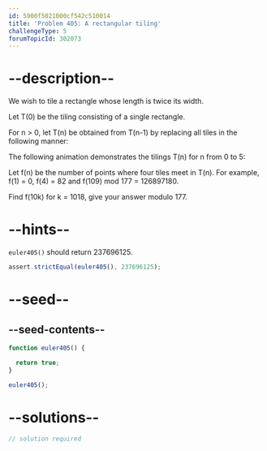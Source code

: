 ```yaml
---
id: 5900f5021000cf542c510014
title: 'Problem 405: A rectangular tiling'
challengeType: 5
forumTopicId: 302073
---
```


# --description--

We wish to tile a rectangle whose length is twice its width.

Let T(0) be the tiling consisting of a single rectangle.

For n > 0, let T(n) be obtained from T(n-1) by replacing all tiles in the following manner:

The following animation demonstrates the tilings T(n) for n from 0 to 5:

Let f(n) be the number of points where four tiles meet in T(n). For example, f(1) = 0, f(4) = 82 and f(109) mod 177 = 126897180.

Find f(10k) for k = 1018, give your answer modulo 177.

# --hints--

`euler405()` should return 237696125.

```js
assert.strictEqual(euler405(), 237696125);
```

# --seed--

## --seed-contents--

```js
function euler405() {

  return true;
}

euler405();
```

# --solutions--

```js
// solution required
```
